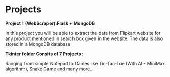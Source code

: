 # Projects

**Project 1 (WebScraper):Flask + MongoDB**

   In this project you will be able to extract the data from Flipkart website for any product mentioned in search box given in the website. The data is also stored in a MongoDB database 
   
**Tkinter folder Consits of 7 Projects :**
   
   Ranging from simple Notepad to Games like Tic-Tac-Toe (With AI - MiniMax algorithm), Snake Game and many more...
